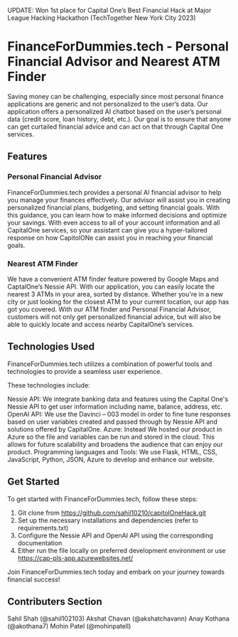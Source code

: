 UPDATE: Won 1st place for Capital One’s Best Financial Hack at Major League Hacking Hackathon (TechTogether New York City 2023)


# FinanceForDummies.tech - Personal Financial Advisor and Nearest ATM Finder


Saving money can be challenging, especially since most personal finance applications are generic and not personalized to the user’s data. Our application offers a personalized AI chatbot based on the user’s personal data (credit score, loan history, debt, etc.). Our goal is to ensure that anyone can get curtailed financial advice and can act on that through Capital One services.  


## Features


### Personal Financial Advisor
FinanceForDummies.tech provides a personal AI financial advisor to help you manage your finances effectively. Our advisor will assist you in creating personalized financial plans, budgeting, and setting financial goals. With this guidance, you can learn how to make informed decisions and optimize your savings. With even access to all of your account information and all CapitalOne services, so your assistant can give you a hyper-tailored response on how CapitolONe can assist you in reaching your financial goals.


### Nearest ATM Finder
We have a convenient ATM finder feature powered by Google Maps and CaptalOne’s Nessie API. With our application, you can easily locate the nearest 3 ATMs in your area, sorted by distance. Whether you're in a new city or just looking for the closest ATM to your current location, our app has got you covered. With our ATM finder and Personal Financial Advisor, customers will not only get personalized financial advice, but will also be able to quickly locate and access nearby CapitalOne’s services.




## Technologies Used
FinanceForDummies.tech utilizes a combination of powerful tools and technologies to provide a seamless user experience.


 These technologies include:


Nessie API: We integrate banking data and features using the Capital One's Nessie API to get user information including name, balance, address, etc. 
OpenAI API: We use the Davinci – 003 model in order to fine tune responses based on user variables created and passed through by Nessie API and solutions offered by CapitalOne.
Azure: Instead We hosted our product in Azure so the file and variables can be run and stored in the cloud. This allows for future scalability and broadens the audience that can enjoy our product.
Programming languages and Tools: We use Flask, HTML, CSS, JavaScript, Python, JSON, Azure to develop and enhance our website.




## Get Started


To get started with FinanceForDummies.tech, follow these steps:


1. Git clone from https://github.com/sahil10210/capitolOneHack.git
2. Set up the necessary installations and dependencies (refer to requirements.txt)
3. Configure the Nessie API and OpenAI API using the corresponding documentation
4. Either run the file locally on preferred development environment or use https://cap-pls-app.azurewebsites.net/








Join FinanceForDummies.tech today and embark on your journey towards financial success!


 ## Contributers Section
 Sahil Shah (@sahil102103)
 Akshat Chavan (@akshatchavann)
 Anay Kothana (@akothana7)
 Mohin Patel (@mohinpatell)
